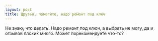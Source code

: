 ```yaml
---
layout: post 
title: Друзья, помогите, надо ремонт под ключ 
--- 
```

Не знаю, что делать. Надо ремонт под ключ, а выбрать не могу, да и отзывов плохих много. Может порекомендуете что-то?